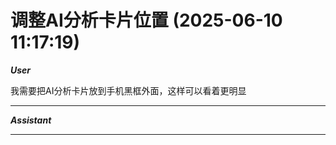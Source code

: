 <!-- Generated by SpecStory -->

# 调整AI分析卡片位置 (2025-06-10 11:17:19)

_**User**_

我需要把AI分析卡片放到手机黑框外面，这样可以看着更明显

---

_**Assistant**_



---

